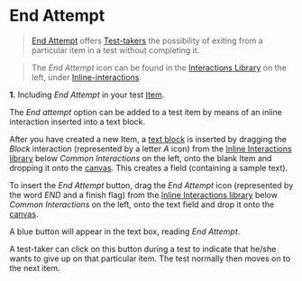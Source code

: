 # End Attempt

>[End Attempt](../appendix/glossary.md#end-attempt) offers [Test-takers](../appendix/glossary.md#test-taker) the possibility of exiting from a particular item in a test without completing it.

> The *End Attempt* icon can be found in the [Interactions Library](../appendix/glossary.md#interactions-library) on the left, under [Inline-interactions](../appendix/glossary.md#inline-interactions).


**1.** Including *End Attempt* in your test [Item](../appendix/glossary.md#item).
 
The *End attempt* option can be added to a test item by means of an inline interaction inserted into a text block. 

After you have created a new Item, a [text block](../appendix/glossary.md#text-block) is inserted by dragging the *Block* interaction (represented by a letter *A* icon) from the [Inline Interactions library](../appendix/glossary.md#inline-interactions-library) below *Common Interactions* on the left, onto the blank Item and dropping it onto the [canvas](../appendix/glossary.md#canvas). This creates a field (containing a sample text).

To insert the *End Attempt* button, drag the *End Attempt* icon (represented by the word *END* and a finish flag) from the [Inline Interactions library](../appendix/glossary.md#inline-interactions-library) below *Common Interactions* on the left, onto the text field and drop it onto the [canvas](../appendix/glossary.md#canvas).

A blue button will appear in the text box, reading *End Attempt*.

A test-taker can click on this button during a test to indicate that he/she wants to give up on that particular item. The test normally then moves on to the next item.
